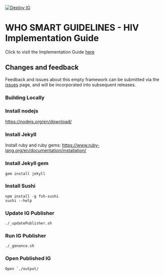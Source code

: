 <!--badges-->
[![Deploy IG](https://github.com/WorldHealthOrganization/smart-hiv/actions/workflows/deploy.yml/badge.svg)](https://github.com/WorldHealthOrganization/smart-hiv/actions/workflows/deploy.yml)  
<!--/badges-->   
 
# WHO SMART GUIDELINES - HIV Implementation Guide

Click to visit the Implementation Guide [here](https://worldhealthorganization.github.io/smart-hiv/)


## Changes and feedback

Feedback and issues about this empty framework can be submitted via the [issues](issues) page, and will be incorporated into subsequent releases.

### Building Locally
### Install nodejs
https://nodejs.org/en/download/

### Install Jekyll
Install ruby and ruby gems: https://www.ruby-lang.org/en/documentation/installation/

### Install Jekyll gem
    gem install jekyll
### Install Sushi
    npm install -g fsh-sushi
    sushi --help
### Update IG Publisher
    ./_updatePublisher.sh
### Run IG Publisher
    ./_genonce.sh
### Open Published IG
    Open `./output/




